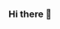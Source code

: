 ### Hi there 👋

<!--
**lucasdaboit/lucasdaboit** is a ✨ _special_ ✨ repository because its `README.md` (this file) appears on your GitHub profile.

Here are some ideas to get you started:

- 🔭 I’m currently working on Quality Assurance
- 🌱 I’m currently Postgraduate Degree in Web Development
- 📫 How to reach me: http://lucasvicente.dev.br/
-->
